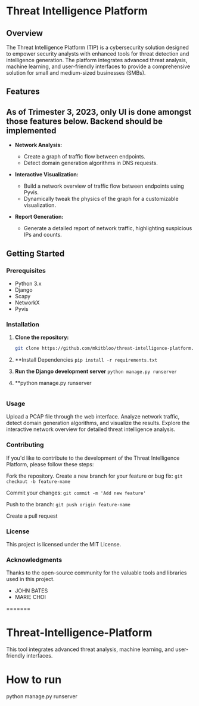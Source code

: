# Threat Intelligence Platform

## Overview

The Threat Intelligence Platform (TIP) is a cybersecurity solution designed to empower security analysts with enhanced tools for threat detection and intelligence generation. The platform integrates advanced threat analysis, machine learning, and user-friendly interfaces to provide a comprehensive solution for small and medium-sized businesses (SMBs).

## Features
## As of Trimester 3, 2023, only UI is done amongst those features below. Backend should be implemented
- **Network Analysis:**
  - Create a graph of traffic flow between endpoints.
  - Detect domain generation algorithms in DNS requests.

- **Interactive Visualization:**
  - Build a network overview of traffic flow between endpoints using Pyvis.
  - Dynamically tweak the physics of the graph for a customizable visualization.

- **Report Generation:**
  - Generate a detailed report of network traffic, highlighting suspicious IPs and counts.

## Getting Started

### Prerequisites

- Python 3.x
- Django
- Scapy
- NetworkX
- Pyvis

### Installation

1. **Clone the repository:**

   ```bash
   git clone https://github.com/mkitbloo/threat-intelligence-platform.git
2. **Install Dependencies
```pip install -r requirements.txt```

3. **Run the Django development server**
```python manage.py runserver```

4. **python manage.py runserver
```python manage.py runserver
```
### Usage
Upload a PCAP file through the web interface.
Analyze network traffic, detect domain generation algorithms, and visualize the results.
Explore the interactive network overview for detailed threat intelligence analysis.

### Contributing
If you'd like to contribute to the development of the Threat Intelligence Platform, please follow these steps:

Fork the repository.
Create a new branch for your feature or bug fix: 
```git checkout -b feature-name```

Commit your changes: 
```git commit -m 'Add new feature'```

Push to the branch: 
```git push origin feature-name```

Create a pull request

### License
This project is licensed under the MIT License.

### Acknowledgments
Thanks to the open-source community for the valuable tools and libraries used in this project.

- JOHN BATES
- MARIE CHOI

=======
# Threat-Intelligence-Platform
This tool integrates advanced threat analysis, machine learning, and user-friendly interfaces. 

# How to run
python manage.py runserver
